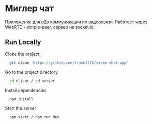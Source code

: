 
# Миглер чат
Приложение для p2p коммуникации по видеосвязи. Работает через WebRTC - simple-peer, сервер на socket.io.


## Run Locally

Clone the project

```bash
  git clone 'https://github.com/trane7776/video-chat-app'
```

Go to the project directory

```bash
  cd client / cd server
```

Install dependencies

```bash
  npm install
```

Start the server

```bash
  npm start / npm run dev
```
